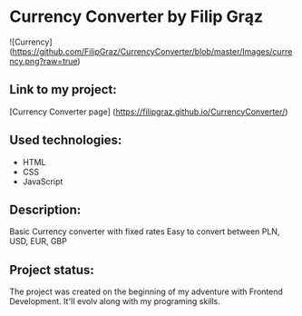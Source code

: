# Currency Converter by Filip Grąz
![Currency] (https://github.com/FilipGraz/CurrencyConverter/blob/master/Images/currency.png?raw=true)

## Link to my project:
[Currency Converter page] (https://filipgraz.github.io/CurrencyConverter/)

## Used technologies:

- HTML
- CSS
- JavaScript

## Description:

Basic Currency converter with fixed rates
Easy to convert between PLN, USD, EUR, GBP

## Project status:

The project was created on the beginning of my adventure with Frontend Development. It'II evolv along with my programing skills.

